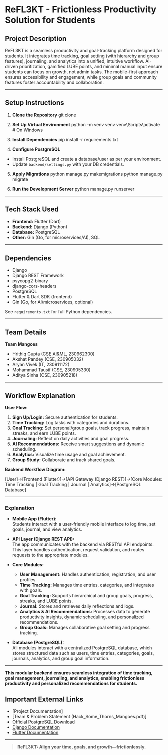 # ReFL3KT - Frictionless Productivity Solution for Students

## Project Description

ReFL3KT is a seamless productivity and goal-tracking platform designed for students. It integrates time tracking, goal setting (with hierarchy and group features), journaling, and analytics into a unified, intuitive workflow. AI-driven prioritization, gamified LUBE points, and minimal manual input ensure students can focus on growth, not admin tasks. The mobile-first approach ensures accessibility and engagement, while group goals and community features foster accountability and collaboration.

---

## Setup Instructions

1. **Clone the Repository**
git clone <repo-url>

2. **Set Up Virtual Environment**
python -m venv venv
venv\Scripts\activate # On Windows

3. **Install Dependencies**
pip install -r requirements.txt

4. **Configure PostgreSQL**
- Install PostgreSQL and create a database/user as per your environment.
- Update `backend/settings.py` with your DB credentials.

5. **Apply Migrations**
python manage.py makemigrations
python manage.py migrate

6. **Run the Development Server**
python manage.py runserver

---

## Tech Stack Used

- **Frontend:** Flutter (Dart)
- **Backend:** Django (Python)
- **Database:** PostgreSQL
- **Other:** Gin (Go, for microservices/AI), SQL

---

## Dependencies

- Django
- Django REST Framework
- psycopg2-binary
- django-cors-headers
- PostgreSQL
- Flutter & Dart SDK (frontend)
- Gin (Go, for AI/microservices, optional)

See `requirements.txt` for full Python dependencies.

---

## Team Details

**Team Mangoes**
- Hrithiq Gupta (CSE AI&ML, 230962300)
- Akshat Pandey (CSE, 230905032)
- Aryan Vivek (IT, 230911172)
- Mohammad Tausif (CSE, 230905330)
- Aditya Sinha (CSE, 230905218)

---

## Workflow Explanation

**User Flow:**
1. **Sign Up/Login:** Secure authentication for students.
2. **Time Tracking:** Log tasks with categories and durations.
3. **Goal Tracking:** Set personal/group goals, track progress, maintain streaks, and earn LUBE points.
4. **Journaling:** Reflect on daily activities and goal progress.
5. **AI Recommendations:** Receive smart suggestions and dynamic scheduling.
6. **Analytics:** Visualize time usage and goal achievement.
7. **Group Study:** Collaborate and track shared goals.

**Backend Workflow Diagram:**

[User]->[Frontend (Flutter)]->[API Gateway (Django REST)]->[Core Modules: Time Tracking | Goal Tracking | Journal | Analytics]->[PostgreSQL Database]

---

### **Explanation**

- **Mobile App (Flutter):**  
  Students interact with a user-friendly mobile interface to log time, set goals, journal, and view analytics.

- **API Layer (Django REST API):**  
  The app communicates with the backend via RESTful API endpoints. This layer handles authentication, request validation, and routes requests to the appropriate modules.

- **Core Modules:**
    - **User Management:** Handles authentication, registration, and user profiles.
    - **Time Tracking:** Manages time entries, categories, and integrates with goals.
    - **Goal Tracking:** Supports hierarchical and group goals, progress, streaks, and LUBE points.
    - **Journal:** Stores and retrieves daily reflections and logs.
    - **Analytics & AI Recommendations:** Processes data to generate productivity insights, dynamic scheduling, and personalized recommendations.
    - **Group Goals:** Manages collaborative goal setting and progress tracking.

- **Database (PostgreSQL):**  
  All modules interact with a centralized PostgreSQL database, which stores structured data such as users, time entries, categories, goals, journals, analytics, and group goal information.

---

**This modular backend ensures seamless integration of time tracking, goal management, journaling, and analytics, enabling frictionless productivity and personalized recommendations for students.**  

## Important External Links

- [Project Documentation]
- [Team & Problem Statement (Hack_Some_Thorns_Mangoes.pdf)]
- [Official PostgreSQL Download](https://www.postgresql.org/download/windows/)
- [Django Documentation](https://docs.djangoproject.com/)
- [Flutter Documentation](https://docs.flutter.dev/)

---

> **ReFL3KT: Align your time, goals, and growth—frictionlessly.**

